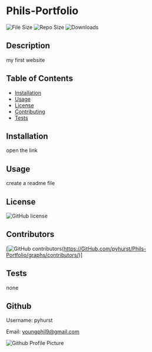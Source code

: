 
# Phils-Portfolio

![File Size](https://img.shields.io/github/size/pyhurst/Phils-Portfolio)
![Repo Size](https://img.shields.io/github/repo-size/pyhurst/Phils-Portfolio)
![Downloads](https://img.shields.io/github/downloads/pyhurst/Phils-Portfolio/total)

## Description

my first website

## Table of Contents

- [Installation](#installation)
- [Usage](#usage)
- [License](#license)
- [Contributing](#contributing)
- [Tests](#tests)

## Installation

open the link

## Usage

create a readme file

## License

![GitHub license](https://img.shields.io/github/license/pyhurst/Phils-Portfolio)

## Contributors

[![GitHub contributors](https://img.shields.io/github/contributors/pyhurst/Phils-Portfolio)(https://GitHub.com/pyhurst/Phils-Portfolio/graphs/contributors/)]

## Tests

none

## Github

Username: pyhurst

Email: youngphil9@gmail.com

![Github Profile Picture](https://avatars2.githubusercontent.com/pyhurst)
